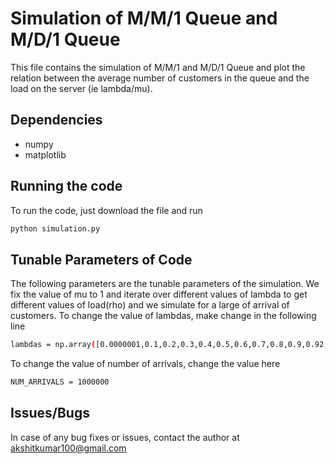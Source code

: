 # Simulation of M/M/1 Queue and M/D/1 Queue
This file contains the simulation of M/M/1 and M/D/1 Queue and plot the relation between the average number of customers in the queue and the load on the server (ie lambda/mu).
## Dependencies
+ numpy 
+ matplotlib
## Running the code
To run the code, just download the file and run
```bash
python simulation.py
```
## Tunable Parameters of Code
The following parameters are the tunable parameters of the simulation. We fix the value of mu to 1 and iterate over different values of lambda to get different values of load(rho) and we simulate for a large of arrival of customers.
To change the value of lambdas, make change in the following line
```bash
lambdas = np.array([0.0000001,0.1,0.2,0.3,0.4,0.5,0.6,0.7,0.8,0.9,0.92,0.94,0.96,0.98])
```
To change the value of number of arrivals, change the value here
```bash
NUM_ARRIVALS = 1000000
```

## Issues/Bugs
In case of any bug fixes or issues, contact the author at akshitkumar100@gmail.com
